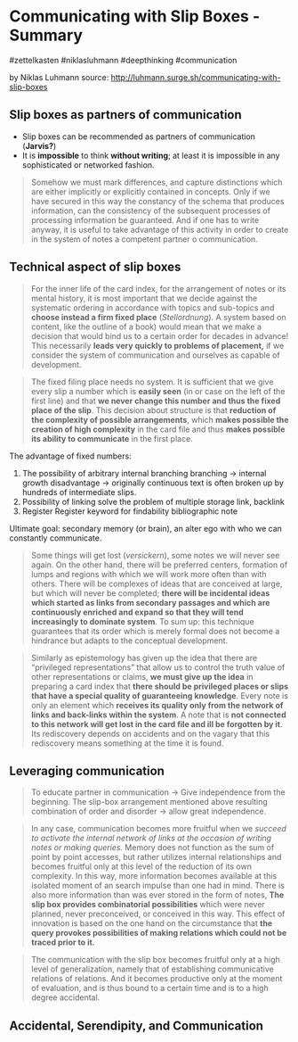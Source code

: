 # Communicating with Slip Boxes - Summary

#zettelkasten #niklasluhmann #deepthinking #communication

by Niklas Luhmann
source: http://luhmann.surge.sh/communicating-with-slip-boxes

## Slip boxes as partners of communication

- Slip boxes can be recommended as partners of communication (**Jarvis?**)
- It is **impossible** to think **without writing**; at least it is impossible in any sophisticated or networked fashion.

> Somehow we must mark differences, and capture distinctions which are either implicitly or explicitly contained in concepts. Only if we have secured in this way the constancy of the schema that produces information, can the consistency of the subsequent processes of processing information be guaranteed. And if one has to write anyway, it is useful to take advantage of this activity in order to create in the system of notes a competent partner o communication.

## Technical aspect of slip boxes

> For the inner life of the card index, for the arrangement of notes or its mental history, it is most important that we decide against the systematic ordering in accordance with topics and sub-topics and **choose instead a firm fixed place** (_Stellordnung_). A system based on content, like the outline of a book) would mean that we make a decision that would bind us to a certain order for decades in advance! This necessarily **leads very quickly to problems of placement,** if we consider the system of communication and ourselves as capable of development.

> The fixed filing place needs no system. It is sufficient that we give every slip a number which is **easily seen** (in or case on the left of the first line) and that **we never change this number and thus the fixed place of the slip**. This decision about structure is that **reduction of the complexity of possible arrangements**, which **makes possible the creation of high complexity** in the card file and thus **makes possible its ability to communicate** in the first place.

The advantage of fixed numbers:
1. The possibility of arbitrary internal branching
    branching → internal growth
    disadvantage → originally continuous text is often broken up by hundreds of intermediate slips.
2. Possibility of linking
    solve the problem of multiple storage
    link, backlink
3. Register
    Register keyword for findability
    bibliographic note

Ultimate goal: secondary memory (or brain), an alter ego with who we can constantly communicate.

> Some things will get lost (_versickern_), some notes we will never see again. On the other hand, there will be preferred centers, formation of lumps and regions with which we will work more often than with others. There will be complexes of ideas that are conceived at large, but which will never be completed; **there will be incidental ideas which started as links from secondary passages and which are continuously enriched and expand so that they will tend increasingly to dominate system**. To sum up: this technique guarantees that its order which is merely formal does not become a hindrance but adapts to the conceptual development.

> Similarly as epistemology has given up the idea that there are “privileged representations” that allow us to control the truth value of other representations or claims, **we must give up the idea** in preparing a card index that **there should be privileged places or slips that have a special quality of guaranteeing knowledge**. Every note is only an element which **receives its quality only from the network of links and back-links within the system**. A note that is **not connected to this network will get lost in the card file and ill be forgotten by it**. Its rediscovery depends on accidents and on the vagary that this rediscovery means something at the time it is found.

## Leveraging communication

> To educate partner in communication → Give independence from the beginning. The slip-box arrangement mentioned above resulting combination of order and disorder → allow great independence.

> In any case, communication becomes more fruitful when we _succeed to activate the internal network of links at the occasion of writing notes or making queries._ Memory does not function as the sum of point by point accesses, but rather utilizes internal relationships and becomes fruitful only at this level of the reduction of its own complexity. In this way, more information becomes available at this isolated moment of an search impulse than one had in mind. There is also more information than was ever stored in the form of notes, **The slip box provides combinatorial possibilities** which were never planned, never preconceived, or conceived in this way. This effect of innovation is based on the one hand on the circumstance that **the query provokes possibilities of making relations which could not be traced prior to it.**

> The communication with the slip box becomes fruitful only at a high level of generalization, namely that of establishing communicative relations of relations. And it becomes productive only at the moment of evaluation, and is thus bound to a certain time and is to a high degree accidental.

## Accidental, Serendipity, and Communication
